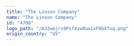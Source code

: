 ```yaml
---
title: "The Linson Company"
name: "The Linson Company"
id: "4700"
logo_path: "/A32wmjrs9Psf4zw0uaixF0GXfxq.png"
origin_country: "US"
---
```

